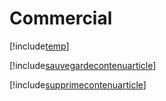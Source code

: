 # Commercial

[!include[temp](index.autogen.md)]

[!include[sauvegardecontenuarticle](index.sauvegardecontenuarticle.autogen.md)]

[!include[supprimecontenuarticle](index.supprimecontenuarticle.autogen.md)]












